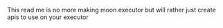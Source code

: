 This read me is no more making moon executor but will rather just create apis to use on your executor
